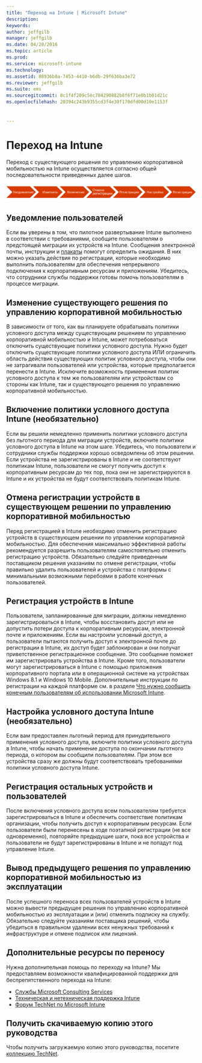 ```yaml
---
title: "Переход на Intune | Microsoft Intune"
description: 
keywords: 
author: jeffgilb
manager: jeffgilb
ms.date: 04/28/2016
ms.topic: article
ms.prod: 
ms.service: microsoft-intune
ms.technology: 
ms.assetid: 88936b8a-7453-4410-b6db-29f636ba3e72
ms.reviewer: jeffgilb
ms.suite: ems
ms.sourcegitcommit: 8c1f4f209c5ec704290882b8f6f71e0b1b01d21c
ms.openlocfilehash: 20394c243b9355cd3f4e30f170dfd00d10e1153f


---
```


# Переход на Intune


Переход с существующего решения по управлению корпоративной мобильностью на Intune осуществляется согласно общей последовательности приведенных далее шагов.

![Этапы перехода на Intune](./media/migrate-intune-steps.png)

## Уведомление пользователей

Если вы уверены в том, что пилотное развертывание Intune выполнено в соответствии с требованиями, сообщите пользователям о предстоящей миграции их устройств на Intune. Сообщения электронной почты, инструкции и [плакаты](https://gallery.technet.microsoft.com/Intune-End-User-Enrollment-3a0c9b0c?WT.mc_id=Blog_Intune_General_PCIT) помогут определить ожидания. В них можно указать действия по регистрации, которые необходимо выполнить пользователям для обеспечения непрерывного подключения к корпоративным ресурсам и приложениям. Убедитесь, что сотрудники службы поддержки готовы помочь пользователям в процессе миграции.

## Изменение существующего решения по управлению корпоративной мобильностью

В зависимости от того, как вы планируете обрабатывать политики условного доступа между существующим решением по управлению корпоративной мобильностью и Intune, может потребоваться отключить существующие политики условного доступа. Нужно будет отключить существующие политики условного доступа ИЛИ ограничить область действия существующих политик условного доступа, чтобы они не затрагивали пользователей или устройства, которые предполагается перенести в Intune.  Исключите возможность применения политик условного доступа к тем же пользователям или устройствам со стороны как Intune, так и существующего решения по управлению корпоративной мобильностью.

## Включение политики условного доступа Intune (необязательно)

Если вы решили немедленно применить политики условного доступа без льготного периода для миграции устройств, включите политики условного доступа в Intune на этом шаге.  Убедитесь, что пользователи и сотрудники службы поддержки хорошо осведомлены об этом решении.  Если устройства не зарегистрированы в Intune и не соответствуют политикам Intune, пользователи не смогут получить доступ к корпоративным ресурсам до тех пор, пока они не зарегистрируются в Intune и их устройства не будут соответствовать политикам Intune.

## Отмена регистрации устройств в существующем решении по управлению корпоративной мобильностью

Перед регистрацией в Intune необходимо отменить регистрацию устройств в существующем решении по управлении корпоративной мобильностью. Для обеспечения максимально эффективной работы рекомендуется разрешить пользователям самостоятельно отменить регистрацию устройств.  Обязательно следуйте приведенным поставщиком решения указаниям по отмене регистрации, чтобы правильно удалить пользователей и устройства с платформы с минимальными возможными перебоями в работе конечных пользователей.

## Регистрация устройств в Intune

Пользователи, запланированные для миграции, должны немедленно зарегистрироваться в Intune, чтобы восстановить доступ или не допустить потери доступа к корпоративным ресурсам, электронной почте и приложениям. Если вы настроили условный доступ, а пользователи пытаются получить доступ к электронной почте до регистрации в Intune, их доступ будет заблокирован и они получат приветственное регистрационное сообщение. Это сообщение поможет им зарегистрировать устройства в Intune.  Кроме того, пользователи могут зарегистрироваться в Intune с помощью приложения корпоративного портала или в операционной системе на устройствах Windows 8.1 и Windows 10 Mobile. Дополнительные инструкции по регистрации на каждой платформе см. в разделе [Что нужно сообщить конечным пользователям об использовании Microsoft Intune](what-to-tell-your-end-users-about-using-microsoft-intune.md).

## Настройка условного доступа Intune (необязательно)

Если вам предоставлен льготный период для принудительного применения условного доступа, включите политики условного доступа в Intune, чтобы начать применение доступа по окончании льготного периода, о котором вы сообщили пользователям. При этом все устройства сразу же должны будут соответствовать требованиями политики условного доступа Intune.

## Регистрация остальных устройств и пользователей

После включения условного доступа всем пользователям требуется зарегистрироваться в Intune и обеспечить соответствие политикам организации, чтобы получить доступ к корпоративным ресурсам. Если пользователи были перенесены в ходе поэтапной регистрации (не все одновременно), повторяйте предыдущие шаги, пока все устройства и пользователи не будут зарегистрированы в Intune и не попадут под управление Intune.

## Вывод предыдущего решения по управлению корпоративной мобильностью из эксплуатации

После успешного переноса всех пользователей устройств в Intune можно вывести предыдущее решения по управлению корпоративной мобильностью из эксплуатации и (или) отменить подписку на службу. Обязательно следуйте указаниям поставщика решений, чтобы убедиться в правильном удалении всех ненужных требований к инфраструктуре и отмене подписок или лицензий.

## Дополнительные ресурсы по переносу

Нужна дополнительная помощь по переходу на Intune? Мы предоставляем возможности квалифицированной поддержки для беспрепятственного перехода на Intune:

<!--- - [Microsoft Intune Onboarding](/em/solutions/fasttrack-center-benefit-for-enterprise-mobility-suite-ems)--->
- [Службы Microsoft Consulting Services](https://www.microsoft.com/en-us/microsoftservices/default.aspx)
- [Техническая и нетехническая поддержка Intune](/intune/troubleshoot/how-to-get-support-for-microsoft-intune)
- [Форум TechNet по Microsoft Intune](https://social.technet.microsoft.com/Forums/en-US/home?forum=microsoftintuneprod)

## Получить скачиваемую копию этого руководства

Чтобы получить загружаемую копию этого руководства, посетите [коллекцию TechNet](https://gallery.technet.microsoft.com/Migrating-to-Intune-ea439387).



<!--HONumber=Jul16_HO2-->


